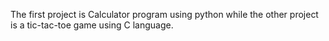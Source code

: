 The first project is Calculator program using python while the other project is a tic-tac-toe game using C language.
